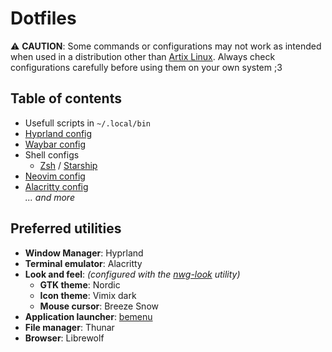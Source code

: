 # Dotfiles
⚠️ **CAUTION**: Some commands or configurations may not work as intended when used
in a distribution other than [Artix Linux][3]. Always check configurations carefully
before using them on your own system ;3

## Table of contents

- Usefull scripts in `~/.local/bin`
- [Hyprland config](.config/hypr/)
- [Waybar config](.config/waybar/)
- Shell configs
	- [Zsh](.zshrc) / [Starship](.config/starship.toml)
- [Neovim config](.config/nvim/)
- [Alacritty config](.config/alacritty.yml)  
*... and more*

## Preferred utilities

- **Window Manager**: Hyprland
- **Terminal emulator**: Alacritty
- **Look and feel**:  *(configured with the [nwg-look][1] utility)*
    - **GTK theme**: Nordic
    - **Icon theme**: Vimix dark
    - **Mouse cursor**: Breeze Snow
- **Application launcher**: [bemenu][2]
- **File manager**: Thunar
- **Browser**: Librewolf

[1]: https://github.com/nwg-piotr/nwg-look
[2]: https://github.com/Cloudef/bemenu
[3]: https://artixlinux.org/
